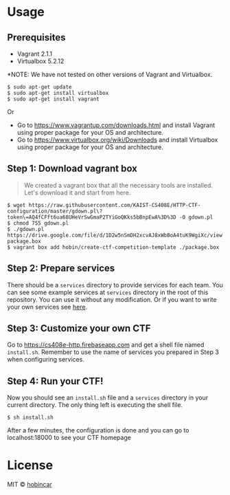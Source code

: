 # Usage

## Prerequisites

* Vagrant 2.1.1
* Virtualbox 5.2.12

\*NOTE: We have not tested on other versions of Vagrant and Virtualbox.


```
$ sudo apt-get update
$ sudo apt-get install virtualbox
$ sudo apt-get install vagrant
```

Or

* Go to https://www.vagrantup.com/downloads.html and install Vagrant using proper package for your OS and architecture.
* Go to https://www.virtualbox.org/wiki/Downloads and install Virtualbox using proper package for your OS and architecture.


## Step 1: Download vagrant box
> We created a vagrant box that all the necessary tools are installed. Let's download it and start from here.

```
$ wget https://raw.githubusercontent.com/KAIST-CS408E/HTTP-CTF-configuration/master/gdown.pl\?token\=AQ4fCFft6ua68UHeVrSwGmaP2TYiGoQKks5bBnpEwA%3D%3D -O gdown.pl
$ chmod 755 gdown.pl
$ ./gdown.pl https://drive.google.com/file/d/1D2w5nSmDH2xcvAJ8xWbBoA4tuK9WgiXc/view package.box
$ vagrant box add hobin/create-ctf-competition-template ./package.box
```


## Step 2: Prepare services
There should be a `services` directory to provide services for each team. You can see some example services at `services` directory in the root of this repository. You can use it without any modification. Or if you want to write your own services see [here](https://github.com/KAIST-CS408E/HTTP-CTF/blob/master/docs/writing-services.md).

## Step 3: Customize your own CTF
Go to https://cs408e-http.firebaseapp.com and get a shell file named `install.sh`. Remember to use the name of services you prepared in Step 3 when configuring services.


## Step 4: Run your CTF!
Now you should see an `install.sh` file and a `services` directory in your current directory. The only thing left is executing the shell file.

```
$ sh install.sh
```

After a few minutes, the configuration is done and you can go to localhost:18000 to see your CTF homepage

# License

MIT © [hobincar](https://github.com/hobincar)
